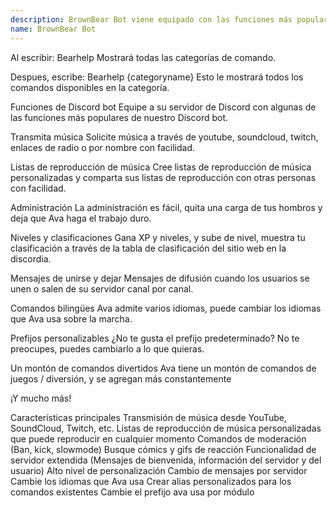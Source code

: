 ```yaml
---
description: BrownBear Bot viene equipado con las funciones más populares.
name: BrownBear Bot
---
```


Al escribir: Bearhelp
Mostrará todas las categorías de comando.

Despues, escribe: Bearhelp {categoryname}
Esto le mostrará todos los comandos disponibles en la categoría.





Funciones de Discord bot Equipe a su servidor de Discord con algunas de las funciones más populares de nuestro Discord bot.

Transmita música Solicite música a través de youtube, soundcloud, twitch, enlaces de radio o por nombre con facilidad.

Listas de reproducción de música Cree listas de reproducción de música personalizadas y comparta sus listas de reproducción con otras personas con facilidad.

Administración La administración es fácil, quita una carga de tus hombros y deja que Ava haga el trabajo duro.

Niveles y clasificaciones Gana XP y niveles, y sube de nivel, muestra tu clasificación a través de la tabla de clasificación del sitio web en la discordia.

Mensajes de unirse y dejar Mensajes de difusión cuando los usuarios se unen o salen de su servidor canal por canal.

Comandos bilingües Ava admite varios idiomas, puede cambiar los idiomas que Ava usa sobre la marcha.

Prefijos personalizables ¿No te gusta el prefijo predeterminado? No te preocupes, puedes cambiarlo a lo que quieras.

Un montón de comandos divertidos Ava tiene un montón de comandos de juegos / diversión, y se agregan más constantemente

¡Y mucho más!

Características principales Transmisión de música desde YouTube, SoundCloud, Twitch, etc. Listas de reproducción de música personalizadas que puede reproducir en cualquier momento Comandos de moderación (Ban, kick, slowmode) Busque cómics y gifs de reacción Funcionalidad de servidor extendida (Mensajes de bienvenida, información del servidor y del usuario) Alto nivel de personalización Cambio de mensajes por servidor Cambie los idiomas que Ava usa Crear alias personalizados para los comandos existentes Cambie el prefijo ava usa por módulo
